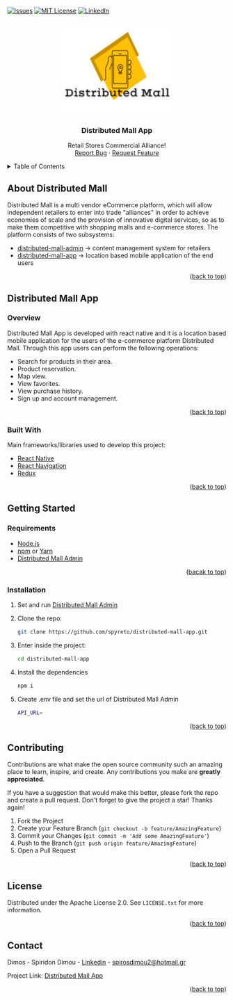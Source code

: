 
<div id="top"></div>
<!-- Distributed Mall admin inteface -->

[![Issues][issues-shield]][issues-url]
[![MIT License][license-shield]][license-url]
[![LinkedIn][linkedin-shield]][linkedin-url]

<!-- PROJECT LOGO -->
<br />
<div align="center">
  <a href="https://github.com/spyreto">
    <img src="logo.png" alt="Logo" width="250" height="200">
  </a>

  <h3 align="center">Distributed Mall App</h3>

  <p align="center">
    Retail Stores Commercial Alliance!
    <br />
    <a href="https://github.com/spyreto/distributed-mall-app/issues">Report Bug</a>
    ·
    <a href="https://github.com/spyreto/distributed-mall-app/issues">Request Feature</a>
  </p>
</div>



<!-- TABLE OF CONTENTS -->
<details>
    <summary>Table of Contents</summary>
    <ol>
        <li>
            <a href="#about-the-project">About Distributed Mall</a>
        </li>
        <li>
            <a href="#distributed-mall-app">Distributed Mall Admin</a>
            <ul>
                <li><a href="#overview">Overview</a></li>
                <li><a href="#built-with">Built With</a></li>
            </ul>
        </li>
        <li>
            <a href="#getting-started">Getting Started</a>
            <ul>
                <li><a href="#requirements">Requirements</a></li>
                <li><a href="#installation">Installation</a></li>
            </ul>
        </li>
        <li><a href="#built-in-commands">Built-in Commands</a></li>
        <li><a href="#contributing">Contributing</a></li>
        <li><a href="#license">License</a></li>
        <li><a href="#contact">Contact</a></li>
    </ol>
</details>


<!-- ABOUT THE DISTRIBUTED MALL -->
## About Distributed Mall

Distributed Mall is a multi vendor eCommerce platform, which will allow independent retailers to enter into trade "alliances" in order to achieve economies of scale and the provision of innovative digital services, so as to make them competitive with shopping malls and e-commerce stores. Τhe platform consists of two subsystems:

* <a href="https://github.com/spyreto/distributed-mall-admin">distributed-mall-admin</a> &rarr; content management system for retailers  
* <a href="https://github.com/spyreto/distributed-mall-app">distributed-mall-app</a> &rarr; location based mobile application of the end users

<p align="right">(<a href="#top">back to top</a>)</p>


## Distributed Mall App

### Overview

Distributed Mall App is developed with react native and it is a location based mobile application for the users of the e-commerce platform Distributed Mall. Through this app users can perform the following  operations:

* Search for products in their area.
* Product reservation.
* Map view.
* View favorites.
* View purchase history.
* Sign up and account management.


<p align="right">(<a href="#top">back to top</a>)</p>


### Built With

Main frameworks/libraries used to develop this project:

* [React Native](https://reactnative.dev/)
* [React Navigation](https://reactnavigation.org/)
* [Redux](https://redux.js.org/)

<p align="right">(<a href="#top">back to top</a>)</p>


<!-- GETTING STARTED -->

## Getting Started

### Requirements

*  [Node.js](https://nodejs.org/en/)
*  [npm](https://www.npmjs.com/) or [Yarn](https://yarnpkg.com/)
*  [Distributed Mall Admin](https://github.com/spyreto/distributed-mall-admin)

<p align="right">(<a href="#top">bacak to top</a>)</p>


### Installation

1. Set and run [Distributed Mall Admin](https://github.com/spyreto/distributed-mall-admin)

2. Clone the repo:
   ```sh
   git clone https://github.com/spyreto/distributed-mall-app.git
   ```
   
3.	Enter inside the project:
    ```sh
    cd distributed-mall-app
    ```

4.	Install the dependencies
    ```sh
    npm i
    ```

5.	Create .env file and set the url of Distributed Mall Admin
    ```sh
    API_URL=
    ```

<p align="right">(<a href="#top">back to top</a>)</p>



<!-- CONTRIBUTING -->
## Contributing

Contributions are what make the open source community such an amazing place to learn, inspire, and create. Any contributions you make are **greatly appreciated**.

If you have a suggestion that would make this better, please fork the repo and create a pull request.
Don't forget to give the project a star! Thanks again!

1. Fork the Project
2. Create your Feature Branch (`git checkout -b feature/AmazingFeature`)
3. Commit your Changes (`git commit -m 'Add some AmazingFeature'`)
4. Push to the Branch (`git push origin feature/AmazingFeature`)
5. Open a Pull Request

<p align="right">(<a href="#top">back to top</a>)</p>


<!-- LICENSE -->
## License

Distributed under the Apache License 2.0. See `LICENSE.txt` for more information.

<p align="right">(<a href="#top">back to top</a>)</p>


<!-- CONTACT -->
## Contact

Dimos - Spiridon Dimou - [Linkedin](https://www.linkedin.com/in/spiridon-dimou-2aa98216b) - spirosdimou2@hotmail.gr

Project Link: [Distributed Mall App](https://github.com/spyreto/distributed-mall-app)

<p align="right">(<a href="#top">back to top</a>)</p>


<!-- MARKDOWN LINKS & IMAGES -->
<!-- https://www.markdownguide.org/basic-syntax/#reference-style-links -->
[issues-shield]:https://img.shields.io/github/issues/spyreto/distributed-mall-app?style=flat-square
[issues-url]: https://github.com/spyreto/distributed-mall-app/issues
[license-shield]: https://img.shields.io/github/license/spyreto/distributed-mall-app?style=flat-square
[license-url]: https://github.com/spyreto/distributed-mall-app/blob/main/LICENSE
[linkedin-shield]: https://img.shields.io/badge/-LinkedIn-black.svg?style=flat-square&logo=linkedin&colorB=555
[linkedin-url]: https://www.linkedin.com/in/spiridon-dimou-2aa98216b/
[app-screenshot]: app-screenshots/Screenshot_search.png
